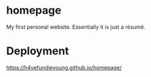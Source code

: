 # homepage
My first personal website. Essentially it is just a résumé.

# Deployment
https://h4vefundieyoung.github.io/homepage/